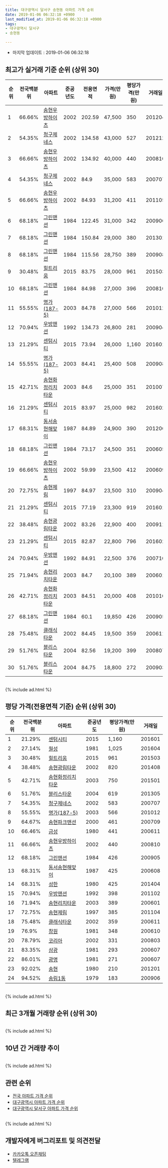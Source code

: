 ```yaml
---
title: 대구광역시 달서구 송현동 아파트 가격 순위
date: 2019-01-06 06:32:18 +0900
last_modified_at: 2019-01-06 06:32:18 +0900
tags:
- 대구광역시 달서구
- 송현동

---
```


* 마지막 업데이트 : 2019-01-06 06:32:18

## 최고가 실거래 기준 순위 (상위 30)


|순위|전국백분위|아파트|준공년도|전용면적|가격(만원)|평당가격(만원)|거래일|
|---|---|---|---|---|---|---|---|
|1|66.66%|[송현우방하이츠](https://search.naver.com/search.naver?query=%EB%8C%80%EA%B5%AC%EA%B4%91%EC%97%AD%EC%8B%9C+%EB%8B%AC%EC%84%9C%EA%B5%AC+%EC%86%A1%ED%98%84%EB%8F%99+%EC%86%A1%ED%98%84%EC%9A%B0%EB%B0%A9%ED%95%98%EC%9D%B4%EC%B8%A0)|2002|202.59|47,500|350|201204|
|2|54.35%|[청구제네스](https://search.naver.com/search.naver?query=%EB%8C%80%EA%B5%AC%EA%B4%91%EC%97%AD%EC%8B%9C+%EB%8B%AC%EC%84%9C%EA%B5%AC+%EC%86%A1%ED%98%84%EB%8F%99+%EC%B2%AD%EA%B5%AC%EC%A0%9C%EB%84%A4%EC%8A%A4)|2002|134.58|43,000|527|201212|
|3|66.66%|[송현우방하이츠](https://search.naver.com/search.naver?query=%EB%8C%80%EA%B5%AC%EA%B4%91%EC%97%AD%EC%8B%9C+%EB%8B%AC%EC%84%9C%EA%B5%AC+%EC%86%A1%ED%98%84%EB%8F%99+%EC%86%A1%ED%98%84%EC%9A%B0%EB%B0%A9%ED%95%98%EC%9D%B4%EC%B8%A0)|2002|134.92|40,000|440|200810|
|4|54.35%|[청구제네스](https://search.naver.com/search.naver?query=%EB%8C%80%EA%B5%AC%EA%B4%91%EC%97%AD%EC%8B%9C+%EB%8B%AC%EC%84%9C%EA%B5%AC+%EC%86%A1%ED%98%84%EB%8F%99+%EC%B2%AD%EA%B5%AC%EC%A0%9C%EB%84%A4%EC%8A%A4)|2002|84.9|35,000|583|200707|
|5|66.66%|[송현우방하이츠](https://search.naver.com/search.naver?query=%EB%8C%80%EA%B5%AC%EA%B4%91%EC%97%AD%EC%8B%9C+%EB%8B%AC%EC%84%9C%EA%B5%AC+%EC%86%A1%ED%98%84%EB%8F%99+%EC%86%A1%ED%98%84%EC%9A%B0%EB%B0%A9%ED%95%98%EC%9D%B4%EC%B8%A0)|2002|84.93|31,200|411|201105|
|6|68.18%|[그린맨션](https://search.naver.com/search.naver?query=%EB%8C%80%EA%B5%AC%EA%B4%91%EC%97%AD%EC%8B%9C+%EB%8B%AC%EC%84%9C%EA%B5%AC+%EC%86%A1%ED%98%84%EB%8F%99+%EA%B7%B8%EB%A6%B0%EB%A7%A8%EC%85%98)|1984|122.45|31,000|342|200906|
|7|68.18%|[그린맨션](https://search.naver.com/search.naver?query=%EB%8C%80%EA%B5%AC%EA%B4%91%EC%97%AD%EC%8B%9C+%EB%8B%AC%EC%84%9C%EA%B5%AC+%EC%86%A1%ED%98%84%EB%8F%99+%EA%B7%B8%EB%A6%B0%EB%A7%A8%EC%85%98)|1984|150.84|29,000|380|201301|
|8|68.18%|[그린맨션](https://search.naver.com/search.naver?query=%EB%8C%80%EA%B5%AC%EA%B4%91%EC%97%AD%EC%8B%9C+%EB%8B%AC%EC%84%9C%EA%B5%AC+%EC%86%A1%ED%98%84%EB%8F%99+%EA%B7%B8%EB%A6%B0%EB%A7%A8%EC%85%98)|1984|115.56|28,750|389|200908|
|9|30.48%|[힐트리움](https://search.naver.com/search.naver?query=%EB%8C%80%EA%B5%AC%EA%B4%91%EC%97%AD%EC%8B%9C+%EB%8B%AC%EC%84%9C%EA%B5%AC+%EC%86%A1%ED%98%84%EB%8F%99+%ED%9E%90%ED%8A%B8%EB%A6%AC%EC%9B%80)|2015|83.75|28,000|961|201503|
|10|68.18%|[그린맨션](https://search.naver.com/search.naver?query=%EB%8C%80%EA%B5%AC%EA%B4%91%EC%97%AD%EC%8B%9C+%EB%8B%AC%EC%84%9C%EA%B5%AC+%EC%86%A1%ED%98%84%EB%8F%99+%EA%B7%B8%EB%A6%B0%EB%A7%A8%EC%85%98)|1984|84.98|27,000|396|200810|
|11|55.55%|[명가(187-5)](https://search.naver.com/search.naver?query=%EB%8C%80%EA%B5%AC%EA%B4%91%EC%97%AD%EC%8B%9C+%EB%8B%AC%EC%84%9C%EA%B5%AC+%EC%86%A1%ED%98%84%EB%8F%99+%EB%AA%85%EA%B0%80%28187-5%29)|2003|84.78|27,000|566|201012|
|12|70.94%|[우방맨션](https://search.naver.com/search.naver?query=%EB%8C%80%EA%B5%AC%EA%B4%91%EC%97%AD%EC%8B%9C+%EB%8B%AC%EC%84%9C%EA%B5%AC+%EC%86%A1%ED%98%84%EB%8F%99+%EC%9A%B0%EB%B0%A9%EB%A7%A8%EC%85%98)|1992|134.73|26,800|281|200904|
|13|21.29%|[센텀시티](https://search.naver.com/search.naver?query=%EB%8C%80%EA%B5%AC%EA%B4%91%EC%97%AD%EC%8B%9C+%EB%8B%AC%EC%84%9C%EA%B5%AC+%EC%86%A1%ED%98%84%EB%8F%99+%EC%84%BC%ED%85%80%EC%8B%9C%ED%8B%B0)|2015|73.94|26,000|1,160|201601|
|14|55.55%|[명가(187-5)](https://search.naver.com/search.naver?query=%EB%8C%80%EA%B5%AC%EA%B4%91%EC%97%AD%EC%8B%9C+%EB%8B%AC%EC%84%9C%EA%B5%AC+%EC%86%A1%ED%98%84%EB%8F%99+%EB%AA%85%EA%B0%80%28187-5%29)|2003|84.41|25,400|508|200908|
|15|42.71%|[송현화정리치타운](https://search.naver.com/search.naver?query=%EB%8C%80%EA%B5%AC%EA%B4%91%EC%97%AD%EC%8B%9C+%EB%8B%AC%EC%84%9C%EA%B5%AC+%EC%86%A1%ED%98%84%EB%8F%99+%EC%86%A1%ED%98%84%ED%99%94%EC%A0%95%EB%A6%AC%EC%B9%98%ED%83%80%EC%9A%B4)|2003|84.6|25,000|351|201007|
|16|21.29%|[센텀시티](https://search.naver.com/search.naver?query=%EB%8C%80%EA%B5%AC%EA%B4%91%EC%97%AD%EC%8B%9C+%EB%8B%AC%EC%84%9C%EA%B5%AC+%EC%86%A1%ED%98%84%EB%8F%99+%EC%84%BC%ED%85%80%EC%8B%9C%ED%8B%B0)|2015|83.97|25,000|982|201602|
|17|68.31%|[동서송현해맞이](https://search.naver.com/search.naver?query=%EB%8C%80%EA%B5%AC%EA%B4%91%EC%97%AD%EC%8B%9C+%EB%8B%AC%EC%84%9C%EA%B5%AC+%EC%86%A1%ED%98%84%EB%8F%99+%EB%8F%99%EC%84%9C%EC%86%A1%ED%98%84%ED%95%B4%EB%A7%9E%EC%9D%B4)|1987|84.89|24,900|390|201206|
|18|68.18%|[그린맨션](https://search.naver.com/search.naver?query=%EB%8C%80%EA%B5%AC%EA%B4%91%EC%97%AD%EC%8B%9C+%EB%8B%AC%EC%84%9C%EA%B5%AC+%EC%86%A1%ED%98%84%EB%8F%99+%EA%B7%B8%EB%A6%B0%EB%A7%A8%EC%85%98)|1984|73.17|24,500|351|200605|
|19|66.66%|[송현우방하이츠](https://search.naver.com/search.naver?query=%EB%8C%80%EA%B5%AC%EA%B4%91%EC%97%AD%EC%8B%9C+%EB%8B%AC%EC%84%9C%EA%B5%AC+%EC%86%A1%ED%98%84%EB%8F%99+%EC%86%A1%ED%98%84%EC%9A%B0%EB%B0%A9%ED%95%98%EC%9D%B4%EC%B8%A0)|2002|59.99|23,500|412|200609|
|20|72.75%|[송현제림](https://search.naver.com/search.naver?query=%EB%8C%80%EA%B5%AC%EA%B4%91%EC%97%AD%EC%8B%9C+%EB%8B%AC%EC%84%9C%EA%B5%AC+%EC%86%A1%ED%98%84%EB%8F%99+%EC%86%A1%ED%98%84%EC%A0%9C%EB%A6%BC)|1997|84.97|23,500|310|200904|
|21|21.29%|[센텀시티](https://search.naver.com/search.naver?query=%EB%8C%80%EA%B5%AC%EA%B4%91%EC%97%AD%EC%8B%9C+%EB%8B%AC%EC%84%9C%EA%B5%AC+%EC%86%A1%ED%98%84%EB%8F%99+%EC%84%BC%ED%85%80%EC%8B%9C%ED%8B%B0)|2015|77.19|23,300|919|201601|
|22|38.48%|[송현광림타운](https://search.naver.com/search.naver?query=%EB%8C%80%EA%B5%AC%EA%B4%91%EC%97%AD%EC%8B%9C+%EB%8B%AC%EC%84%9C%EA%B5%AC+%EC%86%A1%ED%98%84%EB%8F%99+%EC%86%A1%ED%98%84%EA%B4%91%EB%A6%BC%ED%83%80%EC%9A%B4)|2002|83.26|22,900|400|200911|
|23|21.29%|[센텀시티](https://search.naver.com/search.naver?query=%EB%8C%80%EA%B5%AC%EA%B4%91%EC%97%AD%EC%8B%9C+%EB%8B%AC%EC%84%9C%EA%B5%AC+%EC%86%A1%ED%98%84%EB%8F%99+%EC%84%BC%ED%85%80%EC%8B%9C%ED%8B%B0)|2015|82.87|22,800|796|201602|
|24|70.94%|[우방맨션](https://search.naver.com/search.naver?query=%EB%8C%80%EA%B5%AC%EA%B4%91%EC%97%AD%EC%8B%9C+%EB%8B%AC%EC%84%9C%EA%B5%AC+%EC%86%A1%ED%98%84%EB%8F%99+%EC%9A%B0%EB%B0%A9%EB%A7%A8%EC%85%98)|1992|84.91|22,500|376|200710|
|25|71.94%|[송현리치타운](https://search.naver.com/search.naver?query=%EB%8C%80%EA%B5%AC%EA%B4%91%EC%97%AD%EC%8B%9C+%EB%8B%AC%EC%84%9C%EA%B5%AC+%EC%86%A1%ED%98%84%EB%8F%99+%EC%86%A1%ED%98%84%EB%A6%AC%EC%B9%98%ED%83%80%EC%9A%B4)|2003|84.7|20,100|389|200601|
|26|42.71%|[송현화정리치타운](https://search.naver.com/search.naver?query=%EB%8C%80%EA%B5%AC%EA%B4%91%EC%97%AD%EC%8B%9C+%EB%8B%AC%EC%84%9C%EA%B5%AC+%EC%86%A1%ED%98%84%EB%8F%99+%EC%86%A1%ED%98%84%ED%99%94%EC%A0%95%EB%A6%AC%EC%B9%98%ED%83%80%EC%9A%B4)|2003|84.51|20,000|408|201010|
|27|68.18%|[그린맨션](https://search.naver.com/search.naver?query=%EB%8C%80%EA%B5%AC%EA%B4%91%EC%97%AD%EC%8B%9C+%EB%8B%AC%EC%84%9C%EA%B5%AC+%EC%86%A1%ED%98%84%EB%8F%99+%EA%B7%B8%EB%A6%B0%EB%A7%A8%EC%85%98)|1984|60.1|19,850|426|200905|
|28|75.48%|[클래식타운](https://search.naver.com/search.naver?query=%EB%8C%80%EA%B5%AC%EA%B4%91%EC%97%AD%EC%8B%9C+%EB%8B%AC%EC%84%9C%EA%B5%AC+%EC%86%A1%ED%98%84%EB%8F%99+%ED%81%B4%EB%9E%98%EC%8B%9D%ED%83%80%EC%9A%B4)|2002|84.45|19,500|359|200611|
|29|51.76%|[블리스타운](https://search.naver.com/search.naver?query=%EB%8C%80%EA%B5%AC%EA%B4%91%EC%97%AD%EC%8B%9C+%EB%8B%AC%EC%84%9C%EA%B5%AC+%EC%86%A1%ED%98%84%EB%8F%99+%EB%B8%94%EB%A6%AC%EC%8A%A4%ED%83%80%EC%9A%B4)|2004|82.56|19,200|399|200807|
|30|51.76%|[블리스타운](https://search.naver.com/search.naver?query=%EB%8C%80%EA%B5%AC%EA%B4%91%EC%97%AD%EC%8B%9C+%EB%8B%AC%EC%84%9C%EA%B5%AC+%EC%86%A1%ED%98%84%EB%8F%99+%EB%B8%94%EB%A6%AC%EC%8A%A4%ED%83%80%EC%9A%B4)|2004|84.75|18,800|272|200903|


<br>
{% include ad.html %}
<br>

## 평당 가격(전용면적 기준) 순위 (상위 30)


|순위|전국백분위|아파트|준공년도|평당가격(만원)|거래일|
|---|---|---|---|---|---|
|1|21.29%|[센텀시티](https://search.naver.com/search.naver?query=%EB%8C%80%EA%B5%AC%EA%B4%91%EC%97%AD%EC%8B%9C+%EB%8B%AC%EC%84%9C%EA%B5%AC+%EC%86%A1%ED%98%84%EB%8F%99+%EC%84%BC%ED%85%80%EC%8B%9C%ED%8B%B0)|2015|1,160|201601|
|2|27.14%|[월성](https://search.naver.com/search.naver?query=%EB%8C%80%EA%B5%AC%EA%B4%91%EC%97%AD%EC%8B%9C+%EB%8B%AC%EC%84%9C%EA%B5%AC+%EC%86%A1%ED%98%84%EB%8F%99+%EC%9B%94%EC%84%B1)|1981|1,025|201604|
|3|30.48%|[힐트리움](https://search.naver.com/search.naver?query=%EB%8C%80%EA%B5%AC%EA%B4%91%EC%97%AD%EC%8B%9C+%EB%8B%AC%EC%84%9C%EA%B5%AC+%EC%86%A1%ED%98%84%EB%8F%99+%ED%9E%90%ED%8A%B8%EB%A6%AC%EC%9B%80)|2015|961|201503|
|4|38.48%|[송현광림타운](https://search.naver.com/search.naver?query=%EB%8C%80%EA%B5%AC%EA%B4%91%EC%97%AD%EC%8B%9C+%EB%8B%AC%EC%84%9C%EA%B5%AC+%EC%86%A1%ED%98%84%EB%8F%99+%EC%86%A1%ED%98%84%EA%B4%91%EB%A6%BC%ED%83%80%EC%9A%B4)|2002|820|201408|
|5|42.71%|[송현화정리치타운](https://search.naver.com/search.naver?query=%EB%8C%80%EA%B5%AC%EA%B4%91%EC%97%AD%EC%8B%9C+%EB%8B%AC%EC%84%9C%EA%B5%AC+%EC%86%A1%ED%98%84%EB%8F%99+%EC%86%A1%ED%98%84%ED%99%94%EC%A0%95%EB%A6%AC%EC%B9%98%ED%83%80%EC%9A%B4)|2003|750|201501|
|6|51.76%|[블리스타운](https://search.naver.com/search.naver?query=%EB%8C%80%EA%B5%AC%EA%B4%91%EC%97%AD%EC%8B%9C+%EB%8B%AC%EC%84%9C%EA%B5%AC+%EC%86%A1%ED%98%84%EB%8F%99+%EB%B8%94%EB%A6%AC%EC%8A%A4%ED%83%80%EC%9A%B4)|2004|619|201305|
|7|54.35%|[청구제네스](https://search.naver.com/search.naver?query=%EB%8C%80%EA%B5%AC%EA%B4%91%EC%97%AD%EC%8B%9C+%EB%8B%AC%EC%84%9C%EA%B5%AC+%EC%86%A1%ED%98%84%EB%8F%99+%EC%B2%AD%EA%B5%AC%EC%A0%9C%EB%84%A4%EC%8A%A4)|2002|583|200707|
|8|55.55%|[명가(187-5)](https://search.naver.com/search.naver?query=%EB%8C%80%EA%B5%AC%EA%B4%91%EC%97%AD%EC%8B%9C+%EB%8B%AC%EC%84%9C%EA%B5%AC+%EC%86%A1%ED%98%84%EB%8F%99+%EB%AA%85%EA%B0%80%28187-5%29)|2003|566|201012|
|9|64.67%|[송현파크맨션](https://search.naver.com/search.naver?query=%EB%8C%80%EA%B5%AC%EA%B4%91%EC%97%AD%EC%8B%9C+%EB%8B%AC%EC%84%9C%EA%B5%AC+%EC%86%A1%ED%98%84%EB%8F%99+%EC%86%A1%ED%98%84%ED%8C%8C%ED%81%AC%EB%A7%A8%EC%85%98)|2000|461|200709|
|10|66.46%|[금성](https://search.naver.com/search.naver?query=%EB%8C%80%EA%B5%AC%EA%B4%91%EC%97%AD%EC%8B%9C+%EB%8B%AC%EC%84%9C%EA%B5%AC+%EC%86%A1%ED%98%84%EB%8F%99+%EA%B8%88%EC%84%B1)|1980|441|200611|
|11|66.66%|[송현우방하이츠](https://search.naver.com/search.naver?query=%EB%8C%80%EA%B5%AC%EA%B4%91%EC%97%AD%EC%8B%9C+%EB%8B%AC%EC%84%9C%EA%B5%AC+%EC%86%A1%ED%98%84%EB%8F%99+%EC%86%A1%ED%98%84%EC%9A%B0%EB%B0%A9%ED%95%98%EC%9D%B4%EC%B8%A0)|2002|440|200810|
|12|68.18%|[그린맨션](https://search.naver.com/search.naver?query=%EB%8C%80%EA%B5%AC%EA%B4%91%EC%97%AD%EC%8B%9C+%EB%8B%AC%EC%84%9C%EA%B5%AC+%EC%86%A1%ED%98%84%EB%8F%99+%EA%B7%B8%EB%A6%B0%EB%A7%A8%EC%85%98)|1984|426|200905|
|13|68.31%|[동서송현해맞이](https://search.naver.com/search.naver?query=%EB%8C%80%EA%B5%AC%EA%B4%91%EC%97%AD%EC%8B%9C+%EB%8B%AC%EC%84%9C%EA%B5%AC+%EC%86%A1%ED%98%84%EB%8F%99+%EB%8F%99%EC%84%9C%EC%86%A1%ED%98%84%ED%95%B4%EB%A7%9E%EC%9D%B4)|1987|425|200608|
|14|68.31%|[성한](https://search.naver.com/search.naver?query=%EB%8C%80%EA%B5%AC%EA%B4%91%EC%97%AD%EC%8B%9C+%EB%8B%AC%EC%84%9C%EA%B5%AC+%EC%86%A1%ED%98%84%EB%8F%99+%EC%84%B1%ED%95%9C)|1980|425|201404|
|15|70.94%|[우방맨션](https://search.naver.com/search.naver?query=%EB%8C%80%EA%B5%AC%EA%B4%91%EC%97%AD%EC%8B%9C+%EB%8B%AC%EC%84%9C%EA%B5%AC+%EC%86%A1%ED%98%84%EB%8F%99+%EC%9A%B0%EB%B0%A9%EB%A7%A8%EC%85%98)|1992|398|201102|
|16|71.94%|[송현리치타운](https://search.naver.com/search.naver?query=%EB%8C%80%EA%B5%AC%EA%B4%91%EC%97%AD%EC%8B%9C+%EB%8B%AC%EC%84%9C%EA%B5%AC+%EC%86%A1%ED%98%84%EB%8F%99+%EC%86%A1%ED%98%84%EB%A6%AC%EC%B9%98%ED%83%80%EC%9A%B4)|2003|389|200601|
|17|72.75%|[송현제림](https://search.naver.com/search.naver?query=%EB%8C%80%EA%B5%AC%EA%B4%91%EC%97%AD%EC%8B%9C+%EB%8B%AC%EC%84%9C%EA%B5%AC+%EC%86%A1%ED%98%84%EB%8F%99+%EC%86%A1%ED%98%84%EC%A0%9C%EB%A6%BC)|1997|385|201104|
|18|75.48%|[클래식타운](https://search.naver.com/search.naver?query=%EB%8C%80%EA%B5%AC%EA%B4%91%EC%97%AD%EC%8B%9C+%EB%8B%AC%EC%84%9C%EA%B5%AC+%EC%86%A1%ED%98%84%EB%8F%99+%ED%81%B4%EB%9E%98%EC%8B%9D%ED%83%80%EC%9A%B4)|2002|359|200611|
|19|76.9%|[창원](https://search.naver.com/search.naver?query=%EB%8C%80%EA%B5%AC%EA%B4%91%EC%97%AD%EC%8B%9C+%EB%8B%AC%EC%84%9C%EA%B5%AC+%EC%86%A1%ED%98%84%EB%8F%99+%EC%B0%BD%EC%9B%90)|1981|348|200610|
|20|78.79%|[코리아](https://search.naver.com/search.naver?query=%EB%8C%80%EA%B5%AC%EA%B4%91%EC%97%AD%EC%8B%9C+%EB%8B%AC%EC%84%9C%EA%B5%AC+%EC%86%A1%ED%98%84%EB%8F%99+%EC%BD%94%EB%A6%AC%EC%95%84)|2002|331|200803|
|21|83.35%|[삼광](https://search.naver.com/search.naver?query=%EB%8C%80%EA%B5%AC%EA%B4%91%EC%97%AD%EC%8B%9C+%EB%8B%AC%EC%84%9C%EA%B5%AC+%EC%86%A1%ED%98%84%EB%8F%99+%EC%82%BC%EA%B4%91)|1981|293|200607|
|22|86.01%|[광명](https://search.naver.com/search.naver?query=%EB%8C%80%EA%B5%AC%EA%B4%91%EC%97%AD%EC%8B%9C+%EB%8B%AC%EC%84%9C%EA%B5%AC+%EC%86%A1%ED%98%84%EB%8F%99+%EA%B4%91%EB%AA%85)|1981|271|200607|
|23|92.02%|[송현](https://search.naver.com/search.naver?query=%EB%8C%80%EA%B5%AC%EA%B4%91%EC%97%AD%EC%8B%9C+%EB%8B%AC%EC%84%9C%EA%B5%AC+%EC%86%A1%ED%98%84%EB%8F%99+%EC%86%A1%ED%98%84)|1980|210|201201|
|24|94.52%|[송림1동](https://search.naver.com/search.naver?query=%EB%8C%80%EA%B5%AC%EA%B4%91%EC%97%AD%EC%8B%9C+%EB%8B%AC%EC%84%9C%EA%B5%AC+%EC%86%A1%ED%98%84%EB%8F%99+%EC%86%A1%EB%A6%BC1%EB%8F%99)|1979|183|200906|


<br>
{% include ad.html %}
<br>

## 최근 3개월 거래량 순위 (상위 30)


<div style="width:100%;">
    <canvas id="deal_count_ranking" height="250"></canvas>
</div>


<script>
new Chart(document.getElementById("deal_count_ranking"), {
    type: 'horizontalBar',
    data: {
        labels: ['그린맨션', '월성', '송현우방하이츠', '송현제림', '송현', '청구제네스', '동서송현해맞이'],
        datasets: [{
            label: '실거래 수',
            data: [9, 5, 3, 3, 3, 2, 2],
            borderColor: "rgba(255, 0, 128, 1)",
            backgroundColor: "rgba(255, 0, 128, 0.5)",
            fill: false,
        }]
    },
    options: {
        responsive: true,
        title: {
            display: true,
            text: '최근 3개월 거래량 순위'
        },
        tooltips: {
            mode: 'index',
            intersect: false,
            callbacks: {
                title: function(tooltipItems, data) {
                    return "실거래 수:";
                },
                label: function(tooltipItem, data) {
                    return data.labels[tooltipItem.index] + ": " + tooltipItem.xLabel;
                }
            }
        },
        hover: {
            mode: 'nearest',
            intersect: true
        },
        scales: {
            xAxes: [{
                display: true,
                scaleLabel: {
                    display: true,
                    labelString: '실거래 수'
                },
                ticks: {
                    suggestedMin: 0,
                }
            }],
            yAxes: [{
                display: true,
                ticks: {
                    autoSkip: false,
                    callback: function(value, index, values) {
                        if (value.length > 15)
                            return value.substr(0, 13) + "...";
                        else
                            return value;
                    }
                },
                scaleLabel: {
                    display: false,
                }
            }]
        }
    }
});

</script>


<br>
{% include ad.html %}
<br>

## 10년 간 거래량 추이


<div style="width:100%;">
    <canvas id="deal_progress" height="250"></canvas>
</div>

<script>
new Chart(document.getElementById("deal_progress"), {
    type: 'line',
    data: {
        labels: ['200901','200902','200903','200904','200905','200906','200907','200908','200909','200910','200911','200912','201001','201002','201003','201004','201005','201006','201007','201008','201009','201010','201011','201012','201101','201102','201103','201104','201105','201106','201107','201108','201109','201110','201111','201112','201201','201202','201203','201204','201205','201206','201207','201208','201209','201210','201211','201212','201301','201302','201303','201304','201305','201306','201307','201308','201309','201310','201311','201312','201401','201402','201403','201404','201405','201406','201407','201408','201409','201410','201411','201412','201501','201502','201503','201504','201505','201506','201507','201508','201509','201510','201511','201512','201601','201602','201603','201604','201605','201606','201607','201608','201609','201610','201611','201612','201701','201702','201703','201704','201705','201706','201707','201708','201709','201710','201711','201712','201801','201802','201803','201804','201805','201806','201807','201808','201809','201810','201811','201812','201901'],
        datasets: [{
            label: '실거래 수',
            pointRadius: 1,
            data: [6, 18, 18, 23, 22, 16, 23, 22, 30, 21, 18, 21, 21, 12, 34, 18, 14, 9, 13, 30, 13, 30, 27, 20, 38, 32, 27, 30, 39, 29, 22, 33, 21, 18, 22, 9, 23, 28, 20, 35, 20, 19, 17, 12, 13, 30, 14, 23, 17, 23, 28, 25, 37, 20, 10, 15, 17, 27, 29, 14, 36, 26, 36, 33, 18, 17, 16, 17, 31, 20, 13, 19, 21, 13, 23, 28, 28, 21, 28, 10, 14, 19, 8, 3, 7, 7, 12, 9, 10, 15, 9, 10, 16, 14, 14, 13, 6, 13, 22, 16, 20, 23, 16, 24, 18, 21, 21, 14, 15, 20, 28, 23, 21, 16, 15, 27, 26, 22, 15, 11, 1],
            borderColor: "rgba(255, 201, 14, 1)",
            backgroundColor: "rgba(255, 201, 14, 0.5)",
            fill: true,
        }]
    },
    options: {
        responsive: true,
        title: {
            display: true,
            text: '10년간 거래량 추이'
        },
        tooltips: {
            mode: 'index',
            intersect: false,
        },
        hover: {
            mode: 'nearest',
            intersect: true
        },
        scales: {
            xAxes: [{
                display: true,
                scaleLabel: {
                    display: true,
                    labelString: '년/월'
                }
            }],
            yAxes: [{
                display: true,
                ticks: {
                    suggestedMin: 0,
                },
                scaleLabel: {
                    display: true,
                    labelString: '실거래 수'
                }
            }]
        }
    }
});

</script>


<br>
{% include ad.html %}
<br>

## 관련 순위

- [전국 아파트 가격 순위](https://inasie.github.io/apt-ranking/전국)
- [대구광역시 아파트 가격 순위](https://inasie.github.io/apt-ranking/대구광역시)
- [대구광역시 달서구 아파트 가격 순위](https://inasie.github.io/apt-ranking/대구광역시-달서구)


<br>
{% include ad.html %}
<br>

## 개발자에게 버그리포트 및 의견전달

- [카카오톡 오픈채팅](https://open.kakao.com/o/gLJUAP4)
- [텔레그램](https://t.me/inasie)

